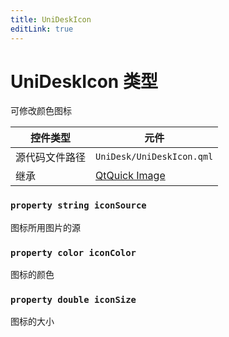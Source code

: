 ```yaml
---
title: UniDeskIcon
editLink: true
---
```

# UniDeskIcon 类型
可修改颜色图标

| 控件类型    | 元件                                                               |
| ------- | ---------------------------------------------------------------- |
| 源代码文件路径 | `UniDesk/UniDeskIcon.qml`                                        |
| 继承      | [QtQuick Image](https://doc.qt.io/qt-6.8/qml-qtquick-image.html) |
### `property string iconSource`
图标所用图片的源
### `property color iconColor`
图标的颜色
### `property double iconSize`
图标的大小